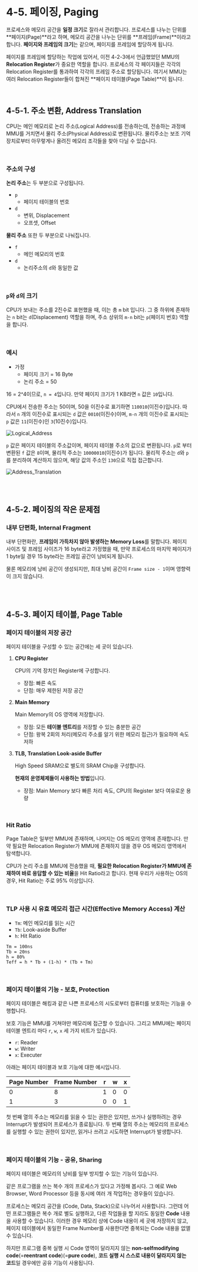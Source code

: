 # 4-5. 페이징, Paging

프로세스와 메모리 공간을 **일정 크기**로 잘라서 관리합니다. 프로세스를 나누는 단위를 **페이지(Page)**라고 하며, 메모리 공간을 나누는 단위를 **프레임(Frame)**이라고 합니다. **페이지와 프레임의 크기**는 같으며, 페이지를 프레임에 할당하게 됩니다.

페이지를 프레임에 할당하는 작업에 있어서, 이전 4-2-3에서 언급했었던 MMU의 **Relocation Register**가 중요한 역할을 합니다. 프로세스의 각 페이지들은 각각의 Relocation Register를 통과하여 각각의 프레임 주소로 할당됩니다. 여기서 MMU는 여러 Relocation Register들이 합쳐진 **페이지 테이블(Page Table)**이 됩니다.

<br>

## 4-5-1. 주소 변환, Address Translation

CPU는 메인 메모리로 논리 주소(Logical Address)를 전송하는데, 전송하는 과정에 MMU를 거치면서 물리 주소(Physical Address)로 변환됩니다. 물리주소는 보조 기억장치로부터 아무렇게나 올려진 메모리 조각들을 찾아 다닐 수 있습니다.

<br>

### 주소의 구성

**논리 주소**는 두 부분으로 구성됩니다.

- `p`
  - 페이지 테이블의 번호
- `d`
  - 변위, Displacement
  - 오프셋, Offset

**물리 주소** 또한 두 부분으로 나눠집니다.

- `f`
  - 메인 메모리의 번호
- `d`
  - 논리주소의 `d`와 동일한 값

<br>

### `p`와 `d`의 크기

CPU가 보내는 주소를 2진수로 표현했을 때, 이는 총 `m` bit 입니다. 그 중 하위에 존재하는 `n` bit는 `d`(Displacement) 역할을 하며, 주소 상위의 `m-n` bit는 `p`(페이지 번호) 역할을 합니다.

<br>

### 예시

- 가정
  - 페이지 크기 = 16 Byte
  - 논리 주소 = 50

16 = 2^4이므로, `n = 4`입니다. 만약 페이지 크기가 1 KB라면 `n` 값은 `10`입니다.

CPU에서 전송한 주소는 50이며, 50을 이진수로 표기하면 `110010`(이진수)입니다. 따라서 `n` 개의 이진수로 표시되는 `d` 값은 `0010`(이진수)이며, `m-n` 개의 이진수로 표시되는 `p` 값은 `11`(이진수)인 `3`(10진수)입니다.

![Logical_Address](./assets/Logical_Address.png)

`p` 값은 페이지 테이블의 주소값이며, 페이지 테이블 주소의 값으로 변환됩니다. `p`로 부터 변환된 `f` 값은 `8`이며, 물리적 주소는 `10000010`(이진수)가 됩니다. 물리적 주소는 `d`와 `p`를 분리하여 계산하지 않으며, 해당 값의 주소인 `130`으로 직접 접근합니다.

![Address_Translation](./assets/Address_Translation.png)

<br>

<br>

## 4-5-2. 페이징의 작은 문제점

### 내부 단편화, Internal Fragment

내부 단편화란, **프레임이 가득차지 않아 발생하는 Memory Loss**를 말합니다. 페이지 사이즈 및 프레임 사이즈가 16 byte라고 가정했을 때, 만약 프로세스의 마지막 페이지가 1 byte일 경우 15 byte라는 프레임 공간이 낭비되게 됩니다.

물론 메모리에 낭비 공간이 생성되지만, 최대 낭비 공간이 `Frame size - 1`이며 영향력이 크지 않습니다.

<br>

<br>

## 4-5-3. 페이지 테이블, Page Table

### 페이지 테이블의 저장 공간

페이지 테이블을 구성할 수 있는 공간에는 세 곳이 있습니다.

1. **CPU Register**

   CPU의 기억 장치인 Register에 구성합니다.

   - 장점: 빠른 속도
   - 단점: 매우 제한된 저장 공간

2. **Main Memory**

   Main Memory의 OS 영역에 저장합니다.

   - 장점: 모든 **테이블 엔트리**를 저장할 수 있는 충분한 공간
   - 단점: 왕복 2회의 처리(메모리 주소를 알기 위한 메모리 접근)가 필요하여 속도 저하

3. **TLB, Translation Look-aside Buffer**

   High Speed SRAM으로 별도의 SRAM Chip을 구성합니다.

   **현재의 운영체제들이 사용하는 방법**입니다.

   - 장점: Main Memory 보다 빠른 처리 속도, CPU의 Register 보다 여유로운 용량

<br>

### Hit Ratio

Page Table은 일부만 MMU에 존재하며, 나머지는 OS 메모리 영역에 존재합니다. 만약 필요한 Relocation Register가 MMU에 존재하지 않을 경우 OS 메모리 영역에서 탐색합니다.

CPU가 논리 주소를 MMU에 전송했을 때, **필요한 Relocation Register가 MMU에 존재하여 바로 응답할 수 있는 비율**을 Hit Ratio라고 합니다. 현재 우리가 사용하는 OS의 경우, Hit Ratio는 주로 95% 이상입니다.

<br>

### TLP 사용 시 유효 메모리 접근 시간(Effective Memory Access) 계산

- `Tm`: 메인 메모리를 읽는 시간
- `Tb`: Look-aside Buffer
- `h`: Hit Ratio 

```
Tm = 100ns
Tb = 20ns
h = 80%
Teff = h * Tb + (1-h) * (Tb + Tm)
```

<br>

### 페이지 테이블의 기능 - 보호, Protection

페이지 테이블은 해킹과 같은 나쁜 프로세스의 시도로부터 컴퓨터를 보호하는 기능을 수행합니다.

보호 기능은 MMU를 거쳐야만 메모리에 접근할 수 있습니다. 그리고 MMU에는 페이지 테이블 엔트리 마다 `r`, `w`, `x` 세 가지 비트가 있습니다.

- `r`: Reader
- `w`: Writer
- `x`: Executer

아래는 페이지 테이블과 보호 기능에 대한 예시입니다.

| Page Number | Frame Number | r    | w    | x    |
| ----------- | ------------ | ---- | ---- | ---- |
| 0           | 8            | 1    | 0    | 0    |
| 1           | 3            | 0    | 0    | 1    |

첫 번째 열의 주소는 메모리를 읽을 수 있는 권한은 있지만, 쓰거나 실행하려는 경우 Interrupt가 발생되어 프로세스가 종료됩니다. 두 번째 열의 주소는 메모리의 프로세스를 실행할 수 있는 권한이 있지만, 읽거나 쓰려고 시도하면 Interrupt가 발생합니다.

<br>

### 페이지 테이블의 기능 - 공유, Sharing

페이지 테이블은 메모리의 낭비를 일부 방지할 수 있는 기능이 있습니다.

같은 프로그램을 쓰는 복수 개의 프로세스가 있다고 가정해 봅시다. 그 예로 Web Browser, Word Processor 등을 동시에 여러 개 작업하는 경우들이 있습니다.

프로세스는 메모리 공간을 (Code, Data, Stack)으로 나누어서 사용합니다. 그런데 어떤 프로그램들은 복수 개로 별도 실행하고, 다른 작업들을 할 지라도 동일한 **Code** 내용을 사용할 수 있습니다. 이러한 경우 메모리 상에 Code 내용이 세 곳에 저장하지 않고, 페이지 테이블에서 동일한 Frame Number를 사용한다면 중복되는 Code 내용을 없앨 수 있습니다.

하지만 프로그램 중복 실행 시 Code 영역이 달라지지 않는 **non-selfmodifying code**(=**reentrant code**)(=**pure code**), **코드 실행 시 스스로 내용이 달라지지 않는 코드**일 경우에만 공유 기능이 사용됩니다.

